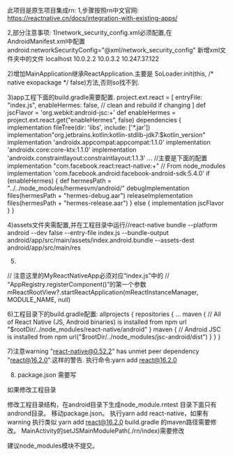 此项目是原生项目集成rn:
1,步骤按照rn中文官网:
https://reactnative.cn/docs/integration-with-existing-apps/

2,部分注意事项:
1)network_security_config.xml必须配置,在AndroidManifest.xml中配置android:networkSecurityConfig="@xml/network_security_config"
新增xml文件夹中的文件
<network-security-config>
    <!-- allow cleartext traffic for React Native packager ips in debug -->
    <domain-config cleartextTrafficPermitted="true">
        <domain includeSubdomains="false">localhost</domain>
        <domain includeSubdomains="false">10.0.2.2</domain>
        <domain includeSubdomains="false">10.0.3.2</domain>
        <domain includeSubdomains="false">10.247.37.122</domain>
    </domain-config>
</network-security-config>

2)增加MainApplication继承ReactApplication.主要是 SoLoader.init(this, /* native exopackage */ false)方法,否则so找不到.

3)app工程下面的build.gradle需要配置.
project.ext.react = [
        entryFile: "index.js",
        enableHermes: false,  // clean and rebuild if changing
]
def jscFlavor = 'org.webkit:android-jsc:+'
def enableHermes = project.ext.react.get("enableHermes", false)
dependencies {
    implementation fileTree(dir: 'libs', include: ['*.jar'])
    implementation"org.jetbrains.kotlin:kotlin-stdlib-jdk7:$kotlin_version"
    implementation 'androidx.appcompat:appcompat:1.1.0'
    implementation 'androidx.core:core-ktx:1.1.0'
    implementation 'androidx.constraintlayout:constraintlayout:1.1.3'
    ...
	//主要是下面的配置
    implementation "com.facebook.react:react-native:+" // From node_modules
    implementation 'com.facebook.android:facebook-android-sdk:5.4.0'
    if (enableHermes) {
        def hermesPath = "../../node_modules/hermesvm/android/"
        debugImplementation files(hermesPath + "hermes-debug.aar")
        releaseImplementation files(hermesPath + "hermes-release.aar")
    } else {
        implementation jscFlavor
    }
}

4)assets文件夹需配置,并在工程目录中运行//react-native bundle --platform android --dev false --entry-file index.js --bundle-output android/app/src/main/assets/index.android.bundle --assets-dest android/app/src/main/res

5)
  // 注意这里的MyReactNativeApp必须对应“index.js”中的
        // “AppRegistry.registerComponent()”的第一个参数
        mReactRootView?.startReactApplication(mReactInstanceManager, MODULE_NAME, null)

6)工程目录下的build.gradle配置:
allprojects {
    repositories {
       ...
        maven {
            // All of React Native (JS, Android binaries) is installed from npm
            url "$rootDir/../node_modules/react-native/android"
        }
        maven {
            // Android JSC is installed from npm
            url("$rootDir/../node_modules/jsc-android/dist")
        }
    }
}

7)注意warning "react-native@0.52.2" has unmet peer dependency "react@16.2.0".这样的警告.
执行命令:yarn add react@16.2.0

8) package.json 需要写

如果修改工程目录 

修改工程目录结构，在android目录下生成node_module.rntest 目录下面只有andrond目录。
移动package.json。
执行yarn add react-native，如果有warning 执行类似 yarn add react@16.2.0 
build.gradle 的maven路径需要修改。
MainActivity的setJSMainModulePath(./rn/index)需要修改

建议node_modules模块不提交。
